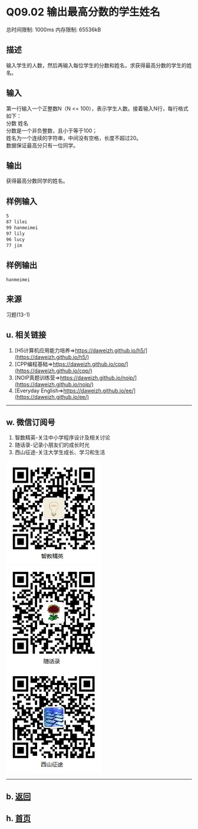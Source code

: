 # Q09.02 输出最高分数的学生姓名

总时间限制: 1000ms 内存限制: 65536kB

## 描述

输入学生的人数，然后再输入每位学生的分数和姓名，求获得最高分数的学生的姓名。

## 输入

第一行输入一个正整数N（N <= 100），表示学生人数。接着输入N行，每行格式如下：    
分数 姓名   
分数是一个非负整数，且小于等于100；    
姓名为一个连续的字符串，中间没有空格，长度不超过20。    
数据保证最高分只有一位同学。    

## 输出

获得最高分数同学的姓名。

## 样例输入

    5
    87 lilei
    99 hanmeimei
    97 lily
    96 lucy
    77 jim

## 样例输出

    hanmeimei

## 来源

习题(13-1)


## u. 相关链接

1. [H5计算机应用能力培养=>https://daweizh.github.io/h5/](https://daweizh.github.io/h5/)
2. [CPP编程基础=>https://daweizh.github.io/cpp/](https://daweizh.github.io/cpp/)
3. [NOIP真题训练营=>https://daweizh.github.io/noip/](https://daweizh.github.io/noip/)
4. [Everyday English=>https://daweizh.github.io/ee/](https://daweizh.github.io/ee/)

----------

## w. 微信订阅号

1. 智数精英-关注中小学程序设计及相关讨论
2. 随话录-记录小朋友们的成长时光
3. 西山征途-关注大学生成长、学习和生活

![欢迎关注“智数精英”订阅号](../../assets/me/img/idea8.jpg)
![欢迎关注“随话录”订阅号](../../assets/me/img/shl8.jpg)
![欢迎关注“西山征途”订阅号](../../assets/me/img/xszt8.jpg)

----------

## b. [返回](../)
    
## h. [首页](../../)


